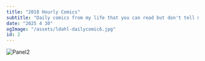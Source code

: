```yaml
---
title: "2018 Hourly Comics"
subtitle: "Daily comics from my life that you can read but don't tell me about what you think about them."
date: "2025 4 30"
ogImage: "/assets/ldahl-dailycomic6.jpg"
id: 2
---
```


![Panel2](../../../images/2018hourly/2018hourlypages-pg01.jpg)